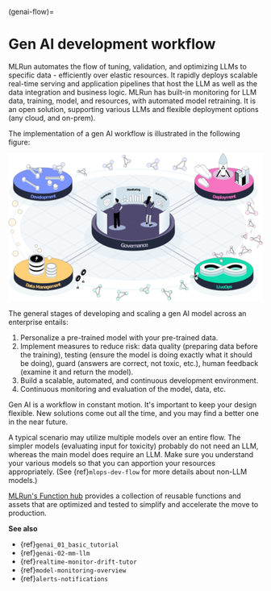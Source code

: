 (genai-flow)=

# Gen AI development workflow

MLRun automates the flow of tuning, validation, and optimizing LLMs to specific data - efficiently over elastic resources. 
It rapidly deploys scalable real-time serving and application pipelines that host the LLM as well as the data integration and business logic.
MLRun has built-in monitoring for LLM data, training, model, and resources, with automated model retraining.
It is an open solution, supporting various LLMs and flexible deployment options (any cloud, and on-prem).

The implementation of a gen AI workflow is illustrated in the following figure:

<img src="../_static/images/genai-flow.png" width="700" >

The general stages of developing and scaling a gen AI model across an enterprise entails:
1. Personalize a pre-trained model with your pre-trained data.
2. Implement measures to reduce risk: data quality (preparing data before the training), testing (ensure the model is 
doing exactly what it should be doing), guard  (answers are correct, not toxic, etc.), human feedback (examine it and return the model).
2. Build a scalable, automated, and continuous development environment.
2. Continuous monitoring and evaluation of the model, data, etc.

Gen AI is a workflow in constant motion.
It's important to keep your design flexible. New solutions come out all the time, and you 
may find a better one in the near future.

A typical scenario may utilize multiple models over an entire flow. The simpler models (evaluating input for toxicity) 
probably do not need an LLM, whereas the main model does require an LLM. Make sure you understand your various models so that you can 
apportion your resources appropriately. (See {ref}`mlops-dev-flow` for more details about non-LLM models.)
 
[MLRun's Function hub](https://www.mlrun.org/hub/functions) provides a collection of reusable functions 
and assets that are optimized and tested to simplify and accelerate the move to production.

**See also**
- {ref}`genai_01_basic_tutorial`
- {ref}`genai-02-mm-llm`
- {ref}`realtime-monitor-drift-tutor`
- {ref}`model-monitoring-overview`
- {ref}`alerts-notifications`

